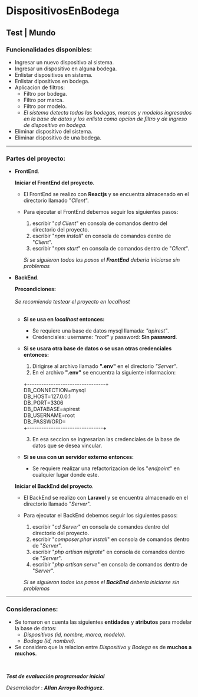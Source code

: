 # DispositivosEnBodega

## Test | Mundo

### Funcionalidades disponibles:

- Ingresar un nuevo dispositivo al sistema.
- Ingresar un dispositivo en alguna bodega.
- Enlistar dispositivos en sistema.
- Enlistar dipositivos en bodega.
- Aplicacion de filtros:
    - Filtro por bodega.
    - Filtro por marca.
    - Filtro por modelo.
    - _El sistema detecta todas las bodegas, marcas y modelos ingresados en la base de datos y los enlista como opcion de filtro y de ingreso de dispositivo en bodega._
- Eliminar dispositivo del sistema.
- Eliminar dispositivo de una bodega.

______________________________________________________________________________________________________________________
### Partes del proyecto:

- __FrontEnd__.

    __Iniciar el FrontEnd del proyecto__.

    - El FrontEnd se realizo con __Reactjs__ y se encuentra almacenado en el directorio llamado "_Client_".
    - Para ejecutar el FrontEnd debemos seguir los siguientes pasos:
        1. escribir "_cd Client_" en consola de comandos dentro del directorio del proyecto.
        2. escribir "_npm install_" en consola de comandos dentro de "_Client_".
        3. escribir "_npm start_" en consola de comandos dentro de "_Client_".

        _Si se siguieron todos los pasos el __FrontEnd__ deberia iniciarse sin problemas_

- __BackEnd__.

    __Precondiciones:__ 
    <br/>
    <br/>
    _Se recomienda testear el proyecto en localhost_
    <br/>
    <br/>
    - __Si se usa en _localhost_ entonces:__ <br/>
        - Se requiere una base de datos mysql llamada: _"apirest"_. <br/>
        - Credenciales: username: _"root"_ y password: **Sin password**.

    - __Si se usara otra base de datos o se usan otras credenciales entonces:__ <br/>
        1. Dirigirse al archivo llamado __".env"__ en el directorio _"Server"_. <br/>
        2. En el archivo __".env"__ se encuentra la siguiente informacion: <br/> 

        +---------------------------------+<br/>
        DB_CONNECTION=mysql <br/>
        DB_HOST=127.0.0.1 <br/>
        DB_PORT=3306 <br/>
        DB_DATABASE=apirest <br/>
        DB_USERNAME=root <br/>
        DB_PASSWORD=
        <br/>+--------------------------------+<br/>

        3. En esa seccion se ingresarian las credenciales de la base de datos que se desea vincular. <br/>

    - __Si se usa con un servidor externo entonces:__
        - Se requiere realizar una refactorizacion de los "_endpoint_" en cualquier lugar donde este. <br/>

    __Iniciar el BackEnd del proyecto__.

    - El BackEnd se realizo con __Laravel__ y se encuentra almacenado en el directorio llamado "_Server_".
    - Para ejecutar el BackEnd debemos seguir los siguientes pasos:
        1. escribir "_cd Server_" en consola de comandos dentro del directorio del proyecto.
        2. escribir "_composer.phar install_" en consola de comandos dentro de "_Server_".
        3. escribir "_php artisan migrate_" en consola de comandos dentro de "_Server_".
        4. escribir "_php artisan serve_" en consola de comandos dentro de "_Server_".

        _Si se siguieron todos los pasos el __BackEnd__ deberia iniciarse sin problemas_

______________________________________________________________________________________________________________________
### Consideraciones:

- Se tomaron en cuenta las siguientes **entidades** y **atributos** para modelar la base de datos:
    - _Dispositivos (id, nombre, marca, modelo)_.
    - _Bodega (id, nombre)_.
- Se considero que la relacion entre _Dispositivo_ y _Bodega_ es de **muchos a muchos**.
<br>

**_Test de evaluación programador inicial_**

_Desarrollador_ : **_Allan Arroyo Rodriguez_**.